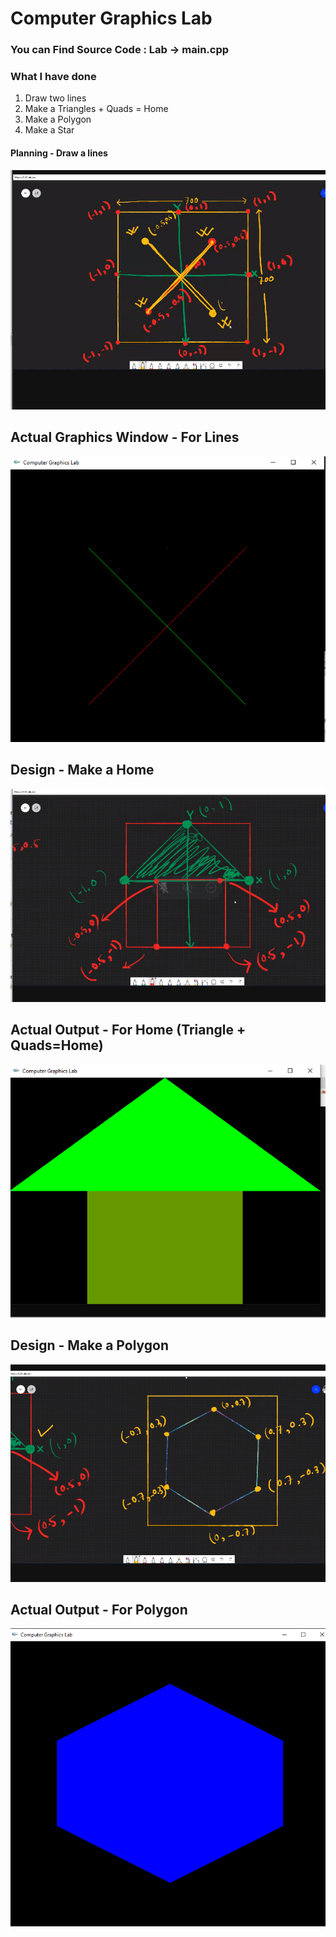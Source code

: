 # Computer Graphics Lab
### You can Find Source Code : Lab -> main.cpp
### What I have done 
1. Draw two lines
2. Make a Triangles + Quads = Home
3. Make a Polygon 
4. Make a Star

#### Planning - Draw a lines 
![Draw Lines](Create_Lines_on_OpenGL.PNG)
## Actual Graphics Window - For Lines
![Draw Lines](Lines.PNG)
## Design - Make a Home 
![Draw Lines](Make_A_home_plan_Design.PNG)
## Actual Output - For Home (Triangle + Quads=Home)
![Draw Lines](Triangle_plus_Quads_equal=Home.PNG)
## Design - Make a Polygon
![Draw Lines](Make_a_polygon_design.PNG)
## Actual Output - For Polygon
![Draw Lines](Polygon_Actual_Output.PNG)
